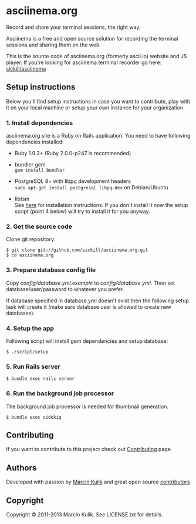 # asciinema.org

Record and share your terminal sessions, the right way.

Asciinema is a free and open source solution for recording the terminal
sessions and sharing them on the web.

This is the source code of asciinema.org (formerly ascii.io) website and JS
player. If you're looking for asciinema terminal recorder go here:
[sickill/asciinema](https://github.com/sickill/asciinema)

## Setup instructions

Below you'll find setup instructions in case you want to contribute, play with
it on your local machine or setup your own instance for your organization.

### 1. Install dependencies

asciinema.org site is a Ruby on Rails application. You need to have following
dependencies installed:

* Ruby 1.9.3+ (Ruby 2.0.0-p247 is recommended)

* bundler gem  
  `gem install bundler`

* PostgreSQL 8+ with libpq development headers  
  `sudo apt-get install postgresql libpq-dev` on Debian/Ubuntu

* libtsm  
  See [here](https://github.com/dvdhrm/libtsm) for installation instructions.
  If you don't install it now the setup script (point 4 below) will try to
  install it for you anyway.

### 2. Get the source code

Clone git repository:

    $ git clone git://github.com/sickill/asciinema.org.git
    $ cd asciinema.org

### 3. Prepare database config file

Copy *config/database.yml.example* to *config/database.yml*. Then set
database/user/password to whatever you prefer.

If database specified in database.yml doesn't exist then the following setup
task will create it (make sure database user is allowed to create new
databases).

### 4. Setup the app

Following script will install gem dependencies and setup database:

    $ ./script/setup

### 5. Run Rails server

    $ bundle exec rails server

### 6. Run the background job processor

The background job processor is needed for thumbnail generation.

    $ bundle exec sidekiq

## Contributing

If you want to contribute to this project check out
[Contributing](http://asciinema.org/contributing) page.

## Authors

Developed with passion by [Marcin Kulik](http://ku1ik.com) and great open
source [contributors](https://github.com/sickill/asciinema.org/contributors)

## Copyright

Copyright &copy; 2011-2013 Marcin Kulik. See LICENSE.txt for details.

